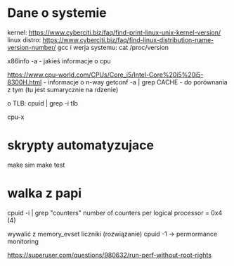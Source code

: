 # Dane o systemie
kernel: https://www.cyberciti.biz/faq/find-print-linux-unix-kernel-version/
linux distro: https://www.cyberciti.biz/faq/find-linux-distribution-name-version-number/
gcc i werja systemu: cat /proc/version

x86info -a - jakieś informacje o cpu

https://www.cpu-world.com/CPUs/Core_i5/Intel-Core%20i5%20i5-8300H.html - informacje o n-way
getconf -a | grep CACHE - do porównania z tym (tu jest sumarycznie na rdzenie)

o TLB:
cpuid | grep -i tlb

cpu-x

# skrypty automatyzujace
make sim
make test

# walka z papi
cpuid -i | grep "counters"
      number of counters per logical processor = 0x4 (4)

wywalić z memory_evset liczniki (rozwiązanie)
cpuid -1 -> permormance monitoring

https://superuser.com/questions/980632/run-perf-without-root-rights
